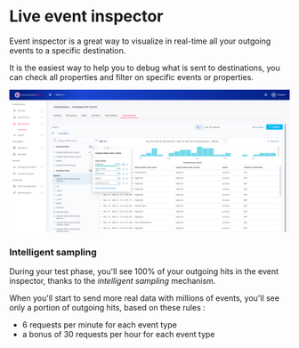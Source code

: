 # Live event inspector

Event inspector is a great way to visualize in real-time all your outgoing events to a specific destination.

It is the easiest way to help you to debug what is sent to destinations, you can check all properties and filter on specific events or properties.

![](<../../../.gitbook/assets/image (1) (1).png>)

### Intelligent sampling

During your test phase, you'll see 100% of your outgoing hits in the event inspector, thanks to the _intelligent sampling_ mechanism.

When you'll start to send more real data with millions of events, you'll see only a portion of outgoing hits, based on these rules :&#x20;

* 6 requests per minute for each event type
* a bonus of 30 requests per hour for each event type
